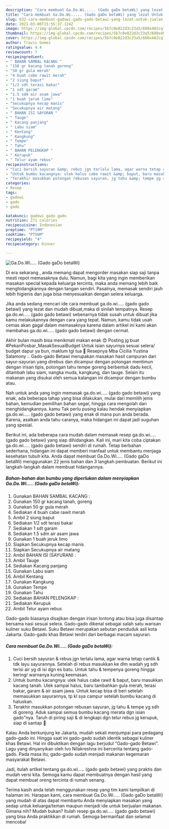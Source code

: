 ```yaml
---
description: "Cara membuat Ga.Do.Wi..... (Gado gaDo betaWi) yang lezat Untuk Jualan"
title: "Cara membuat Ga.Do.Wi..... (Gado gaDo betaWi) yang lezat Untuk Jualan"
slug: 632-cara-membuat-gadowi-gado-gado-betawi-yang-lezat-untuk-jualan
date: 2021-03-06T15:55:37.124Z
image: https://img-global.cpcdn.com/recipes/5b7c0e822d3c23a5/680x482cq70/gadowi-gado-gado-betawi-foto-resep-utama.jpg
thumbnail: https://img-global.cpcdn.com/recipes/5b7c0e822d3c23a5/680x482cq70/gadowi-gado-gado-betawi-foto-resep-utama.jpg
cover: https://img-global.cpcdn.com/recipes/5b7c0e822d3c23a5/680x482cq70/gadowi-gado-gado-betawi-foto-resep-utama.jpg
author: Travis Gomez
ratingvalue: 4.4
reviewcount: 7
recipeingredient:
- " BAHAN SAMBAL KACANG "
- "150 gr kacang tanah goreng"
- "50 gr gula merah"
- "4 buah cabe rawit merah"
- "2 siung baput"
- "1/2 sdt terasi bakar"
- "1 sdt garam"
- "1.5 sdm air asam jawa"
- "1 buah jeruk limo"
- "Secukupnya kecap manis"
- "Secukupnya air matang"
- " BAHAN ISI SAYURAN "
- " Tauge"
- " Kacang panjang"
- " Labu siam"
- " Kentang"
- " Kangkung"
- " Tempe"
- " Tahu"
- " BAHAN PELENGKAP "
- " Kerupuk"
- " Telur ayam rebus"
recipeinstructions:
- "Cuci bersih sayuran &amp; rebus jgn terlalu lama, agar warna tetap cantik &amp; tdk layu sayurannya. Setelah di rebus masukkan ke dlm wadah yg sdh terisi air yg di isi dgn es batu. Untuk tahu &amp; tempenya goreng hingga kering/ warnanya kuning keemasan."
- "Untuk bumbu kacangnya: ulek halus cabe rawit &amp; baput, baru masukkan kacang tanah. Ulek sampai halus, baru tambahkan gula merah, terasi bakar, garam &amp; air asam jawa. Untuk kecap bisa di beri setelah memasukkan sayurannya, tp kl sya campur setelah bumbu kacang di haluskan."
- "Terakhir masukkan potongan rebusan sayuran, jg tahu &amp; tempe yg sdh di goreng. Aduk sampai semua bumbu kacang merata dgn isian gado&#34;nya. Taruh di piring saji &amp; di lengkapi dgn telur rebus jg kerupuk, siap di santap 🤤"
categories:
- Resep
tags:
- gadowi
- gado
- gado

katakunci: gadowi gado gado 
nutrition: 271 calories
recipecuisine: Indonesian
preptime: "PT19M"
cooktime: "PT56M"
recipeyield: "4"
recipecategory: Dinner

---
```



![Ga.Do.Wi..... (Gado gaDo betaWi)](https://img-global.cpcdn.com/recipes/5b7c0e822d3c23a5/680x482cq70/gadowi-gado-gado-betawi-foto-resep-utama.jpg)

Di era  sekarang , anda memang dapat mengorder masakan siap saji tanpa mesti repot memasaknya dulu. Namun, bagi kita yang ingin memberikan masakan special kepada keluarga tercinta, maka anda memang lebih baik menghidangkannya dengan tangan sendiri. Pasalnya, memasak sendiri jauh lebih higienis dan juga bisa menyesuaikan dengan selera keluarga.

Jika anda sedang mencari ide cara membuat ga.do.wi..... (gado gado betawi) yang lezat dan mudah dibuat,maka di sinilah tempatnya. Resep ga.do.wi..... (gado gado betawi)  sebenarnya tidak susah untuk dibuat jika kamu melakukannya dengan cara yang tepat. Namun, kamu tidak usah cemas akan gagal dalam memasaknya 
karena dalam artikel ini kami akan membahas ga.do.wi..... (gado gado betawi) dengan cermat.  

Akhir bulan masih bisa menikmati makan enak 😍 Posting jg buat #PekanPosbar_MasakSesuaiBudget Untuk isian sayurnya sesuai selera/ budget dapur ya bun, maklum tgl tua 🤭 Resepnya Mba Cicilia Yustina Salamony :. Gado-gado Betawi merupakan masakan hasil campuran dari sayur-sayuran yang direbus dan dicampur dengan potongan mentimun dengan irisan tipis, potongan tahu tempe goreng berbentuk dadu kecil, ditambah labu siam, nangka muda, kangkung, dan tauge. Selain itu makanan yang disukai oleh semua kalangan ini dicampur dengan bumbu atau.

Nah untuk anda yang ingin memasak ga.do.wi..... (gado gado betawi) yang enak, ada beberapa tahap yang bisa dilakukan, mulai dari memilih jenis bahan, kemudian pemilihan bahan segar, hingga cara mengolah dan menghidangkannya. kamu Tak perlu pusing kalau hendak menyiapkan ga.do.wi..... (gado gado betawi) yang enak di mana pun anda berada. Karena, asalkan anda  tahu caranya, maka hidangan ini dapat jadi suguhan yang spesial.

Berikut ini, ada beberapa cara mudah dalam memasak resep ga.do.wi..... (gado gado betawi) yang siap dihidangkan. Kali ini, mari kita coba ciptakan ga.do.wi..... (gado gado betawi) sendiri di rumah. Tetap berbahan sederhana, hidangan ini dapat memberi manfaat untuk membantu menjaga kesehatan tubuh kita. Anda dapat membuat Ga.Do.Wi..... (Gado gaDo betaWi) menggunakan 22 jenis bahan dan 3 langkah pembuatan. Berikut ini langkah-langkah dalam membuat hidangannya.

<!--inarticleads1-->

##### Bahan-bahan dan bumbu yang diperlukan dalam menyiapkan Ga.Do.Wi..... (Gado gaDo betaWi):

1. Gunakan  BAHAN SAMBAL KACANG :
1. Gunakan 150 gr kacang tanah, goreng
1. Gunakan 50 gr gula merah
1. Sediakan 4 buah cabe rawit merah
1. Ambil 2 siung baput
1. Sediakan 1/2 sdt terasi bakar
1. Sediakan 1 sdt garam
1. Sediakan 1.5 sdm air asam jawa
1. Gunakan 1 buah jeruk limo
1. Siapkan Secukupnya kecap manis
1. Siapkan Secukupnya air matang
1. Ambil  BAHAN ISI (SAYURAN) :
1. Ambil  Tauge
1. Sediakan  Kacang panjang
1. Gunakan  Labu siam
1. Ambil  Kentang
1. Gunakan  Kangkung
1. Gunakan  Tempe
1. Gunakan  Tahu
1. Sediakan  BAHAN PELENGKAP :
1. Sediakan  Kerupuk
1. Ambil  Telur ayam rebus


Gado-gado biasanya disajikan dengan irisan lontong atau bisa juga disantap bersama nasi sesuai selera. Gado-gado dikenal sebagai salah satu warisan kuliner suku Betawi. Suku Betawi merupakan sebutan penduduk asli kota Jakarta. Gado-gado khas Betawi terdiri dari berbagai macam sayuran. 

<!--inarticleads2-->

##### Cara membuat Ga.Do.Wi..... (Gado gaDo betaWi):

1. Cuci bersih sayuran &amp; rebus jgn terlalu lama, agar warna tetap cantik &amp; tdk layu sayurannya. Setelah di rebus masukkan ke dlm wadah yg sdh terisi air yg di isi dgn es batu. Untuk tahu &amp; tempenya goreng hingga kering/ warnanya kuning keemasan.
1. Untuk bumbu kacangnya: ulek halus cabe rawit &amp; baput, baru masukkan kacang tanah. Ulek sampai halus, baru tambahkan gula merah, terasi bakar, garam &amp; air asam jawa. Untuk kecap bisa di beri setelah memasukkan sayurannya, tp kl sya campur setelah bumbu kacang di haluskan.
1. Terakhir masukkan potongan rebusan sayuran, jg tahu &amp; tempe yg sdh di goreng. Aduk sampai semua bumbu kacang merata dgn isian gado&#34;nya. Taruh di piring saji &amp; di lengkapi dgn telur rebus jg kerupuk, siap di santap 🤤


Kalau Anda berkunjung ke Jakarta, mudah sekali menjumpai para pedagang gado-gado ini. Hingga saat ini gado-gado sudah identik sebagai kuliner khas Betawi. Hal ini dibuktikan dengan lagu berjudul &#34;Gado-gado Betawi&#34;. Lagu yang dinyanyikan oleh Ivo Nilakreshna ini bercerita tentang gado-gado. Pada masa itu, gado-gado sudah menjadi makanan kegemaran masyarakat Betawi. 

Jadi, itulah artikel tentang  ga.do.wi..... (gado gado betawi)  yang praktis dan mudah versi kita. Semoga kamu dapat membuatnya dengan hasil yang dapat membuat oreng tercinta di rumah senang. 

Terima kasih anda telah menggunakan resep yang tim kami tampilkan di halaman ini. Harapan kami, cara membuat  Ga.Do.Wi..... (Gado gaDo betaWi) yang mudah di atas dapat membantu Anda menyiapkan masakan yang sedap untuk keluarga/teman maupun menjadi ide untuk berjualan makanan. Gimana nih? Mudah bukan? Itulah resep ga.do.wi..... (gado gado betawi) yang bisa Anda praktikkan di rumah. Semoga bermanfaat dan selamat mencoba!

